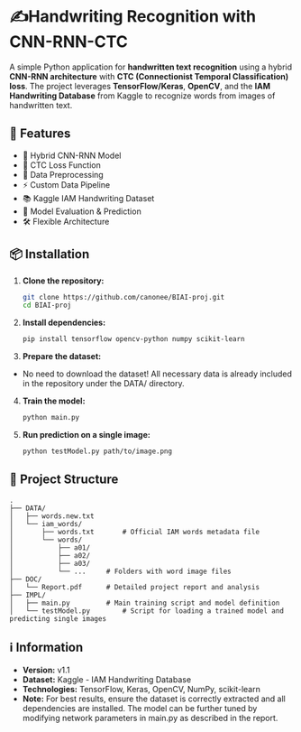 # ✍️Handwriting Recognition with CNN-RNN-CTC

A simple Python application for **handwritten text recognition** using a hybrid **CNN-RNN architecture** with **CTC (Connectionist Temporal Classification) loss**. The project leverages **TensorFlow/Keras**, **OpenCV**, and the **IAM Handwriting Database** from Kaggle to recognize words from images of handwritten text.

## 🚀 Features

* 🧠 Hybrid CNN-RNN Model
* 🔗 CTC Loss Function
* 🧹 Data Preprocessing
* ⚡ Custom Data Pipeline
* 📚 Kaggle IAM Handwriting Dataset
* 📝 Model Evaluation & Prediction
* 🛠️ Flexible Architecture

## 📦 Installation

1. **Clone the repository:**
    ```bash
    git clone https://github.com/canonee/BIAI-proj.git
    cd BIAI-proj
    ```

2. **Install dependencies:**
    ```bash
    pip install tensorflow opencv-python numpy scikit-learn
    ```

3. **Prepare the dataset:**
* No need to download the dataset! All necessary data is already included in the repository under the DATA/ directory.

4. **Train the model:**
    ```bash
    python main.py
    ```

5. **Run prediction on a single image:**
    ```bash
    python testModel.py path/to/image.png
    ```

## 📂 Project Structure
    .
    ├── DATA/
    │   ├── words.new.txt
    │   └── iam_words/
    │       ├── words.txt		# Official IAM words metadata file
    │       └── words/
    │           ├── a01/
    │           ├── a02/
    │           ├── a03/
    │           └── ...		# Folders with word image files
    ├── DOC/
    │   └── Report.pdf		# Detailed project report and analysis
    ├── IMPL/
    │   ├── main.py			# Main training script and model definition
    │   └── testModel.py		# Script for loading a trained model and predicting single images

## ℹ️ Information
* **Version:** v1.1
* **Dataset:** Kaggle - IAM Handwriting Database
* **Technologies:** TensorFlow, Keras, OpenCV, NumPy, scikit-learn
* **Note:** For best results, ensure the dataset is correctly extracted and all dependencies are installed. The model can be further tuned by modifying network parameters in main.py as described in the report.
